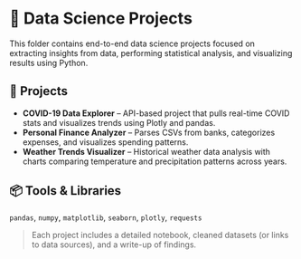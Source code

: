 # 🧠 Data Science Projects

This folder contains end-to-end data science projects focused on extracting insights from data, performing statistical analysis, and visualizing results using Python.

## 📌 Projects

- **COVID-19 Data Explorer** – API-based project that pulls real-time COVID stats and visualizes trends using Plotly and pandas.
- **Personal Finance Analyzer** – Parses CSVs from banks, categorizes expenses, and visualizes spending patterns.
- **Weather Trends Visualizer** – Historical weather data analysis with charts comparing temperature and precipitation patterns across years.

## 📦 Tools & Libraries
`pandas`, `numpy`, `matplotlib`, `seaborn`, `plotly`, `requests`

> Each project includes a detailed notebook, cleaned datasets (or links to data sources), and a write-up of findings.

